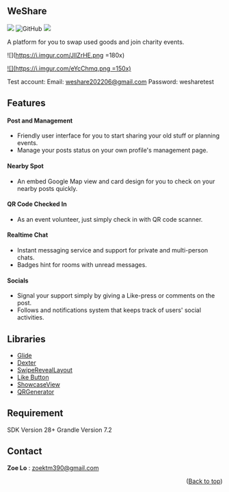 

## WeShare
![](https://img.shields.io/badge/Version-1.9.0-blue) ![GitHub](https://img.shields.io/github/license/Willy-Chuang/Meet-Tutor)  <img
src="https://img.shields.io/badge/platform-Android-brightgreen"/>

A platform for you to swap used goods and join charity events.

![](https://i.imgur.com/JllZrHE.png =180x)

[![](https://i.imgur.com/eYcChmq.png =150x)
](https://play.google.com/store/apps/details?id=com.zoe.weshare)

Test account:
Email: weshare202206@gmail.com
Password: wesharetest



## Features

#### Post and Management
* Friendly user interface for you to start sharing your old stuff or planning events.
* Manage your posts status on your own profile's management page.


#### Nearby Spot
* An embed Google Map view and card design for you to check on your nearby posts quickly.

#### QR Code Checked In
* As an event volunteer, just simply check in with QR code scanner.

#### Realtime Chat
* Instant messaging service and support for private and multi-person chats.
* Badges hint for rooms with unread messages.
#### Socials
* Signal your support simply by giving a Like-press or comments on the post.
* Follows and notifications system that keeps track of users' social activities.
 





## Libraries

* [Glide](https://github.com/bumptech/glide)
* [Dexter](https://github.com/Karumi/Dexter)
* [SwipeRevealLayout](https://github.com/chthai64/SwipeRevealLayout)
* [Like Button](https://github.com/jd-alexander/LikeButton)
* [ShowcaseView](https://github.com/amlcurran/ShowcaseView)
* [QRGenerator](https://github.com/androidmads/QRGenerator)



## Requirement
SDK Version 28+
Grandle Version 7.2
 
## Contact
**Zoe Lo** : zoektm390@gmail.com




<p align="right">(<a href="#top">Back to top</a>)</p>



<!-- MARKDOWN LINKS & IMAGES -->
<!-- https://www.markdownguide.org/basic-syntax/#reference-style-links -->
[contributors-shield]: https://img.shields.io/github/contributors/othneildrew/Best-README-Template.svg?style=for-the-badge
[contributors-url]: https://github.com/othneildrew/Best-README-Template/graphs/contributors
[forks-shield]: https://img.shields.io/github/forks/othneildrew/Best-README-Template.svg?style=for-the-badge
[forks-url]: https://github.com/othneildrew/Best-README-Template/network/members
[stars-shield]: https://img.shields.io/github/stars/othneildrew/Best-README-Template.svg?style=for-the-badge
[stars-url]: https://github.com/othneildrew/Best-README-Template/stargazers
[issues-shield]: https://img.shields.io/github/issues/othneildrew/Best-README-Template.svg?style=for-the-badge
[issues-url]: https://github.com/othneildrew/Best-README-Template/issues
[license-shield]: https://img.shields.io/github/license/othneildrew/Best-README-Template.svg?style=for-the-badge
[license-url]: https://github.com/othneildrew/Best-README-Template/blob/master/LICENSE.txt
[linkedin-shield]: https://img.shields.io/badge/-LinkedIn-black.svg?style=for-the-badge&logo=linkedin&colorB=555
[linkedin-url]: https://linkedin.com/in/othneildrew
[product-screenshot]: images/screenshot.png

